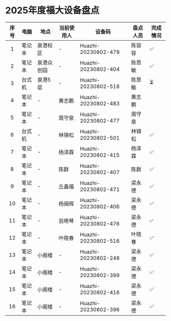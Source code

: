 # 2025年度福大设备盘点

| 序号 | 电脑   | 地点       | 当前使用人 | 设备码              | 盘点人员 | 完成情况 |
| :--: | ------ | ---------- | ---------- | ------------------- | -------- | -------- |
|  1   | 笔记本 | 泉港校区   | -          | Huazhi-20230802-479 | 陈容容   | ✅       |
|  2   | 笔记本 | 泉港众创园 | -          | Huazhi-20230802-404 | 陈思敏   | ✅       |
|  3   | 台式机 | 泉港5层    | -          | Huazhi-20230802-518 | 陈思敏   | ⏳        |
|  4   | 笔记本 | -          | 黄志鹏     | Huazhi-20230802-483 | 黄志鹏   |          |
|  5   | 笔记本 | -          | 周守泉     | Huazhi-20230802-477 | 周守泉   |          |
|  6   | 台式机 | -          | 林锦松     | Huazhi-20230802-501 | 林锦松   | ✅       |
|  7   | 笔记本 | -          | 杨泽霖     | Huazhi-20230802-415 | 杨泽霖   | ✅       |
|  8   | 笔记本 | -          | 陈群       | Huazhi-20230802-407 | 陈群     | ✅       |
|  9   | 笔记本 | -          | 丘鑫福     | Huazhi-20230802-471 | 梁永德   | ✅       |
|  10  | 笔记本 | -          | 杨闽辉     | Huazhi-20230802-406 | 梁永德   | ✅       |
|  11  | 笔记本 | -          | 翁艳琴     | Huazhi-20230802-476 | 梁永德   | ✅       |
|  12  | 笔记本 | -          | 叶晓春     | Huazhi-20230802-516 | 叶晓春   | ✅       |
|  13  | 笔记本 | 小阁楼     | -          | Huazhi-20230802-248 | 梁永德   | ✅       |
|  14  | 笔记本 | 小阁楼     | -          | Huazhi-20230802-399 | 梁永德   | ✅       |
|  15  | 笔记本 | 小阁楼     | -          | Huazhi-20230802-416 | 梁永德   | ✅       |
|  16  | 笔记本 | 小阁楼     | -          | Huazhi-20230802-396 | 梁永德   | ✅       |
